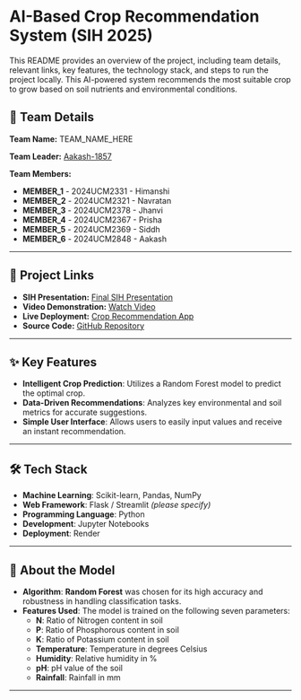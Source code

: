 # AI-Based Crop Recommendation System (SIH 2025)

This README provides an overview of the project, including team details, relevant links, key features, the technology stack, and steps to run the project locally. This AI-powered system recommends the most suitable crop to grow based on soil nutrients and environmental conditions.

## 👥 Team Details

**Team Name:** TEAM_NAME_HERE

**Team Leader:** [Aakash-1857](https://github.com/Aakash-1857)

**Team Members:**

- **MEMBER_1** - 2024UCM2331 - Himanshi
- **MEMBER_2** - 2024UCM2321 - Navratan
- **MEMBER_3** - 2024UCM2378 - Jhanvi
- **MEMBER_4** - 2024UCM2367 - Prisha
- **MEMBER_5** - 2024UCM2369 - Siddh
- **MEMBER_6** - 2024UCM2848 - Aakash

---

## 🔗 Project Links

- **SIH Presentation:** [Final SIH Presentation](https://github.com/Aakash-1857/Crop-Recommendation-System/blob/main/SIH%20PPT.pdf)
- **Video Demonstration:** [Watch Video](https://youtu.be/jgvEz2UukkA?si=9-FUT4vyvWLIFCJq)
- **Live Deployment:** [Crop Recommendation App](https://crop-recommendation-system-icqy.onrender.com/)
- **Source Code:** [GitHub Repository](https://github.com/Aakash-1857/Crop-Recommendation-System)

---

## ✨ Key Features

- **Intelligent Crop Prediction**: Utilizes a Random Forest model to predict the optimal crop.
- **Data-Driven Recommendations**: Analyzes key environmental and soil metrics for accurate suggestions.
- **Simple User Interface**: Allows users to easily input values and receive an instant recommendation.

---

## 🛠️ Tech Stack

- **Machine Learning**: Scikit-learn, Pandas, NumPy
- **Web Framework**: Flask / Streamlit *(please specify)*
- **Programming Language**: Python
- **Development**: Jupyter Notebooks
- **Deployment**: Render

---

## 🔬 About the Model

- **Algorithm**: **Random Forest** was chosen for its high accuracy and robustness in handling classification tasks.
- **Features Used**: The model is trained on the following seven parameters:
    - **N**: Ratio of Nitrogen content in soil
    - **P**: Ratio of Phosphorous content in soil
    - **K**: Ratio of Potassium content in soil
    - **Temperature**: Temperature in degrees Celsius
    - **Humidity**: Relative humidity in %
    - **pH**: pH value of the soil
    - **Rainfall**: Rainfall in mm

---
